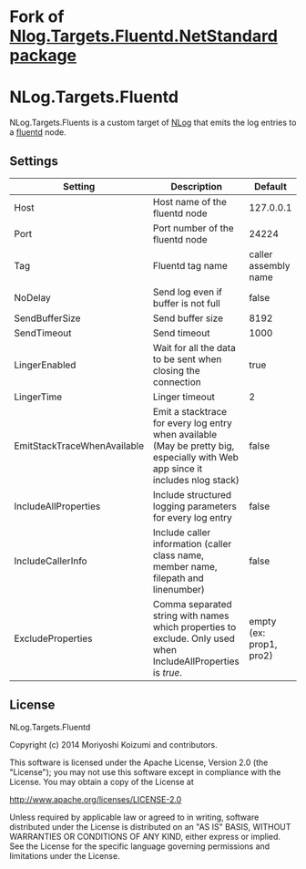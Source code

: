 # Fork of [Nlog.Targets.Fluentd.NetStandard package](https://github.com/jcapellman/NLog.Targets.Fluentd)

# NLog.Targets.Fluentd

NLog.Targets.Fluents is a custom target of [NLog](https://github.com/nlog/NLog) that emits the log entries to a [fluentd](http://www.fluentd.org/) node.

## Settings

| Setting                     | Description                                                                                                   | Default             |
| --------------------------- | ------------------------------------------------------------------------------------------------------------- | ------------------- |
| Host                        | Host name of the fluentd node                                                                                 | 127.0.0.1           |
| Port                        | Port number of the fluentd node                                                                               | 24224               |
| Tag                         | Fluentd tag name                                                                                              | caller assembly name|
| NoDelay                     | Send log even if buffer is not full                                                                           | false               |
| SendBufferSize              | Send buffer size                                                                                              | 8192                |
| SendTimeout                 | Send timeout                                                                                                  | 1000                |
| LingerEnabled               | Wait for all the data to be sent when closing the connection                                                  | true                |
| LingerTime                  | Linger timeout                                                                                                | 2                   |
| EmitStackTraceWhenAvailable | Emit a stacktrace for every log entry when available  (May be pretty big, especially with Web app since it includes nlog stack)                                                        | false               |
| IncludeAllProperties        | Include structured logging parameters for every log entry                                                     | false               |
| IncludeCallerInfo           | Include caller information (caller class name, member name, filepath and linenumber)                          | false               |
| ExcludeProperties           | Comma separated string with names which properties to exclude. Only used when IncludeAllProperties is _true_. | empty (ex: prop1, pro2) |

## License

NLog.Targets.Fluentd

Copyright (c) 2014 Moriyoshi Koizumi and contributors.

This software is licensed under the Apache License, Version 2.0 (the "License");
you may not use this software except in compliance with the License.
You may obtain a copy of the License at

http://www.apache.org/licenses/LICENSE-2.0

Unless required by applicable law or agreed to in writing, software
distributed under the License is distributed on an "AS IS" BASIS,
WITHOUT WARRANTIES OR CONDITIONS OF ANY KIND, either express or implied.
See the License for the specific language governing permissions and
limitations under the License.
